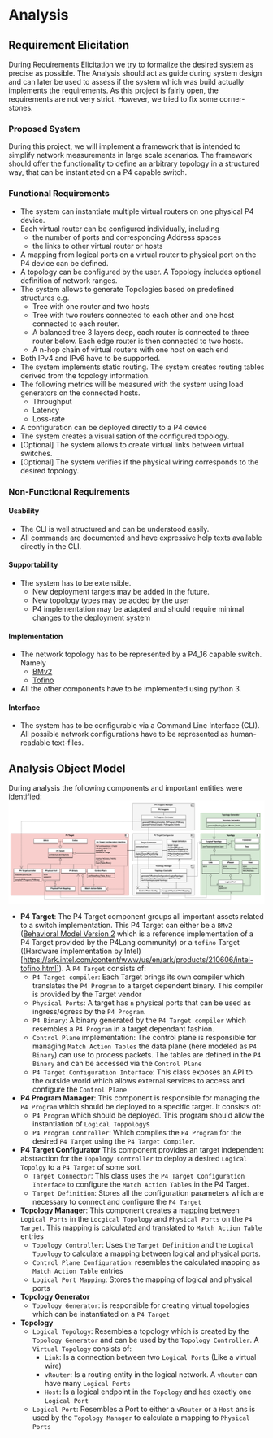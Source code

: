 # Analysis

## Requirement Elicitation
During Requirements Elicitation we try to formalize the desired system as precise as possible. The Analysis should act as guide during system design and can later be used to assess if the system which was build actually implements the requirements. As this project is fairly open, the requirements are not very strict. However, we tried to fix some corner-stones. 


### Proposed System 

During this project, we will implement a framework that is intended to simplify network measurements in large scale scenarios. The framework should offer the functionality to define an arbitrary topology in a structured way, that can be instantiated on a P4 capable switch.

### Functional Requirements
- The system can instantiate multiple virtual routers on one physical P4 device.
- Each virtual router can be configured individually, including 
   - the number of ports and corresponding Address spaces
   - the links to other virtual router or hosts
- A mapping from logical ports on a virtual router to physical port on the P4 device can be defined.
- A topology can be configured by the user. A Topology includes optional definition of network ranges.
- The system allows to generate Topologies based on predefined structures e.g.
   - Tree with one router and two hosts 
   - Tree with two routers connected to each other and one host connected to each router. 
   - A balanced tree 3 layers deep, each router is connected to three router below. Each edge router is then connected to two hosts.
   - A n-hop chain of virtual routers with one host on each end
- Both IPv4 and IPv6 have to be supported.
- The system implements static routing. The system creates routing tables derived from the topology information.
- The following metrics will be measured with the system using load generators on the connected hosts.
   - Throughput
   - Latency
   - Loss-rate
- A configuration can be deployed directly to a P4 device
- The system creates a visualisation of the configured topology.
- [Optional] The system allows to create virtual links between virtual switches.
- [Optional] The system verifies if the physical wiring corresponds to the desired topology.

### Non-Functional Requirements
#### Usability 
- The CLI is well structured and can be understood easily. 
- All commands are documented and have expressive help texts available directly in the CLI.

#### Supportability 
- The system has to be extensible. 
  - New deployment targets may be added in the future. 
  - New topology types may be added by the user 
  - P4 implementation may be adapted and should require minimal changes to the deployment system

#### Implementation 
- The network topology has to be represented by a P4_16 capable switch. Namely 
   - [BMv2](https://github.com/p4lang/behavioral-model)
   - [Tofino](https://ark.intel.com/content/www/us/en/ark/products/210606/intel-tofino.html)
- All the other components have to be implemented using python 3.

#### Interface 
- The system has to be configurable via a Command Line Interface (CLI). All possible network configurations have to be represented as human-readable text-files.

## Analysis Object Model 
During analysis the following components and important entities were identified: 
![AOM](img/AOM.png)

- **P4 Target**: The P4 Target component groups all important assets related to a switch implementation. This P4 Target can either be a `BMv2` ([Behavioral Model Version 2](https://github.com/p4lang/behavioral-model) which is a reference implementation of a P4 Target provided by the P4Lang community) or a `tofino` Target ((Hardware implementation by Intel)[https://ark.intel.com/content/www/us/en/ark/products/210606/intel-tofino.html]). A `P4 Target` consists of: 
   - `P4 Target compiler`: Each Target brings its own compiler which translates the `P4 Program` to a target dependent binary. This compiler is provided by the Target vendor 
   - `Physical Ports`: A target has `n` physical ports that can be used as ingress/egress by the `P4 Program`. 
   - `P4 Binary`: A binary generated by the `P4 Target compiler` which resembles a `P4 Program` in a target dependant fashion. 
   - `Control Plane` implementation: The control plane is responsible for managing `Match Action Tables` the data plane (here modeled as `P4 Binary`) can use to process packets. The tables are defined in the `P4 Binary` and can be accessed via the `Control Plane`
   - `P4 Target Configuration Interface`: This class exposes an API to the outside world which allows external services to access and configure the `Control Plane`
- **P4 Program Manager**: This component is responsible for managing the `P4 Program` which should be deployed to a specific target. It consists of: 
   - `P4 Program` which should be deployed. This program should allow the instantiation of `Logical Toppology`s
   - `P4 Program Controller`: Which compiles the `P4 Program` for the desired `P4 Target` using the `P4 Target Compiler`. 
- **P4 Target Configurator** This component provides an target independent abstraction for the `Topology Controller` to deploy a desired `Logical Topolgy` to a `P4 Target` of some sort. 
   - `Target Connector`: This class uses the `P4 Target Configuration Interface` to configure the `Match Action Tables` in the P4 Target. 
   - `Target Definition`: Stores all the configuration parameters which are necessary to connect and configure the `P4 Target`
- **Topology Manager**: This component creates a mapping between `Logical Ports` in the `Locgical Topology` and `Physical Ports` on the `P4 Target`. This mapping is calculated and translated to `Match Action Table` entries 
   - `Topology Controller`: Uses the `Target Definition` and the `Logical Topology` to calculate a mapping between logical and physical ports. 
   - `Control Plane Configuration`: resembles the calculated mapping as `Match Action Table` entries
   - `Logical Port Mapping`: Stores the mapping of logical and physical ports
- **Topology Generator**
   - `Topology Generator`: is responsible for creating virtual topologies which can be instantiated on a `P4 Target`
- **Topology**
   - `Logical Topology`: Resembles a topology which is created by the `Topology Generator` and can be used by the `Topology Controller`. A `Virtual Topology` consists of: 
      - `Link`: Is a connection between two `Logical Ports` (Like a virtual wire)
      - `vRouter`: Is a routing entity in the logical network. A `vRouter` can have many `Logical Ports`
      - `Host`: Is a logical endpoint in the `Topology` and has exactly one `Logical Port`
   - `Logical Port`: Resembles a Port to either a `vRouter` or a `Host` ans is used by the `Topology Manager` to calculate a mapping to `Physical Ports`
